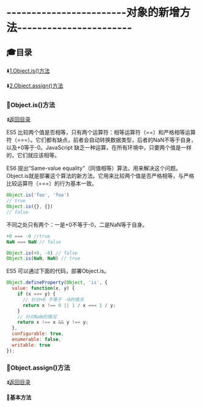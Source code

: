 # ------------------------对象的新增方法----------------------- #

<p id="tit"></p>
                       
## :mortar_board:目录 ##

:arrow_down:<a href="#a1">1.Object.is()方法</a>

:arrow_down:<a href="#a2">2.Object.assign()方法</a>



<p id="a1"></p>
       
### :bookmark:Object.is()方法 ###

:arrow_double_up:<a href ="#tit">返回目录</a>

ES5 比较两个值是否相等，只有两个运算符：相等运算符（==）和严格相等运算符（===）。它们都有缺点，前者会自动转换数据类型，后者的NaN不等于自身，以及+0等于-0。JavaScript 缺乏一种运算，在所有环境中，只要两个值是一样的，它们就应该相等。

ES6 提出“Same-value equality”（同值相等）算法，用来解决这个问题。Object.is就是部署这个算法的新方法。它用来比较两个值是否严格相等，与严格比较运算符（===）的行为基本一致。

```JavaScript
Object.is('foo', 'foo')
// true
Object.is({}, {})
// false
```

不同之处只有两个：一是+0不等于-0，二是NaN等于自身。

```JavaScript
+0 === -0 //true
NaN === NaN // false

Object.is(+0, -0) // false
Object.is(NaN, NaN) // true
```

ES5 可以通过下面的代码，部署Object.is。

```JavaScript
Object.defineProperty(Object, 'is', {
  value: function(x, y) {
    if (x === y) {
      // 针对+0 不等于 -0的情况
      return x !== 0 || 1 / x === 1 / y;
    }
    // 针对NaN的情况
    return x !== x && y !== y;
  },
  configurable: true,
  enumerable: false,
  writable: true
});
```

<p id="a2"></p>
       
### :bookmark:Object.assign()方法 ###

:arrow_double_up:<a href ="#tit">返回目录</a>

#### :dolphin:基本方法 ####

